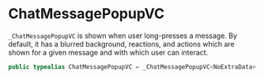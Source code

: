 # ChatMessagePopupVC

`_ChatMessagePopupVC` is shown when user long-presses a message.
By default, it has a blurred background, reactions, and actions which are shown for a given message
and with which user can interact.

``` swift
public typealias ChatMessagePopupVC = _ChatMessagePopupVC<NoExtraData>
```
